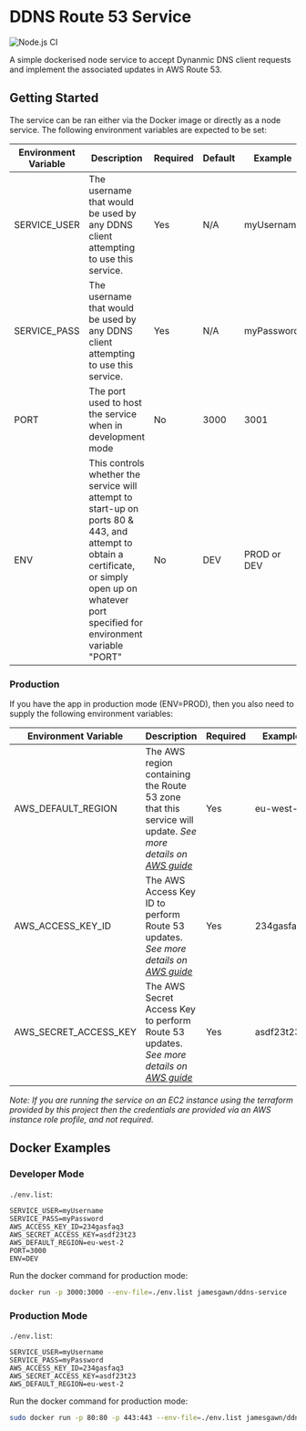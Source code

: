 # DDNS Route 53 Service

![Node.js CI](https://github.com/jamesgawn/ddns-route53-service/workflows/Node.js%20CI/badge.svg?branch=master)

A simple dockerised node service to accept Dynanmic DNS client requests and implement the associated updates in AWS Route 53.

## Getting Started

The service can be ran either via the Docker image or directly as a node service. The following environment variables are expected to be set:

| Environment Variable | Description | Required | Default | Example |
| --- | --- | --- | --- | --- | 
| SERVICE_USER | The username that would be used by any DDNS client attempting to use this service. | Yes | N/A | myUsername |
| SERVICE_PASS | The username that would be used by any DDNS client attempting to use this service. | Yes | N/A | myPassword |
| PORT | The port used to host the service when in development mode | No | 3000 | 3001 | 
| ENV | This controls whether the service will attempt to start-up on ports 80 & 443, and attempt to obtain a certificate, or simply open up on whatever port specified for environment variable "PORT" | No | DEV | PROD or DEV |

### Production

If you have the app in production mode (ENV=PROD), then you also need to supply the following environment variables:

| Environment Variable | Description | Required | Example |
| --- | --- | --- | --- |
| AWS_DEFAULT_REGION | The AWS region containing the Route 53 zone that this service will update. _See more details on [AWS guide](https://docs.aws.amazon.com/credref/latest/refdocs/environment-variables.html)_ | Yes | eu-west-2 |
| AWS_ACCESS_KEY_ID | The AWS Access Key ID to perform Route 53 updates. _See more details on [AWS guide](https://docs.aws.amazon.com/credref/latest/refdocs/environment-variables.html)_ | Yes | 234gasfaq3 |
| AWS_SECRET_ACCESS_KEY | The AWS Secret Access Key to perform Route 53 updates. _See more details on [AWS guide](https://docs.aws.amazon.com/credref/latest/refdocs/environment-variables.html)_ | Yes | asdf23t23 |

_Note: If you are running the service on an EC2 instance using the terraform provided by this project then the credentials are provided via an AWS instance role profile, and not required._

## Docker Examples 
### Developer Mode
`./env.list`:
```
SERVICE_USER=myUsername
SERVICE_PASS=myPassword
AWS_ACCESS_KEY_ID=234gasfaq3
AWS_SECRET_ACCESS_KEY=asdf23t23
AWS_DEFAULT_REGION=eu-west-2
PORT=3000
ENV=DEV
```
Run the docker command for production mode:
```bash
docker run -p 3000:3000 --env-file=./env.list jamesgawn/ddns-service
```
### Production Mode
`./env.list`:
```
SERVICE_USER=myUsername
SERVICE_PASS=myPassword
AWS_ACCESS_KEY_ID=234gasfaq3
AWS_SECRET_ACCESS_KEY=asdf23t23
AWS_DEFAULT_REGION=eu-west-2
```
Run the docker command for production mode:
```bash
sudo docker run -p 80:80 -p 443:443 --env-file=./env.list jamesgawn/ddns-service
```
